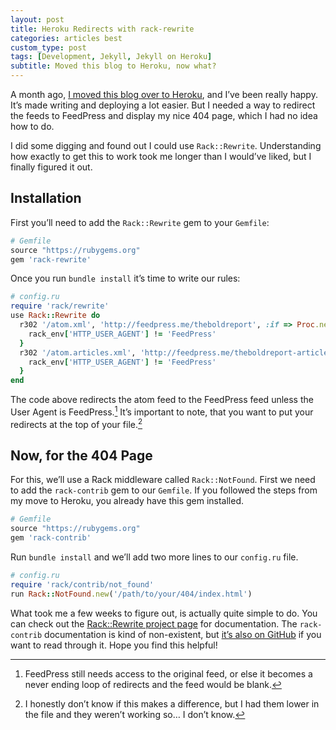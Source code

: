 ```yaml
---
layout: post
title: Heroku Redirects with rack-rewrite
categories: articles best
custom_type: post
tags: [Development, Jekyll, Jekyll on Heroku]
subtitle: Moved this blog to Heroku, now what?
---
```

A month ago, [I moved this blog over to Heroku](/2015/06/hosting-a-jekyll-site-on-heroku/), and I’ve been really happy. It’s made writing and deploying a lot easier. But I needed a way to redirect the feeds to FeedPress and display my nice 404 page, which I had no idea how to do.

I did some digging and found out I could use `Rack::Rewrite`. Understanding how exactly to get this to work took me longer than I would’ve liked, but I finally figured it out.

## Installation
First you’ll need to add the `Rack::Rewrite` gem to your `Gemfile`:

```ruby
# Gemfile
source "https://rubygems.org"
gem 'rack-rewrite'
```

Once you run `bundle install` it’s time to write our rules:

```ruby
# config.ru
require 'rack/rewrite'
use Rack::Rewrite do
  r302 '/atom.xml', 'http://feedpress.me/theboldreport', :if => Proc.new { |rack_env|
    rack_env['HTTP_USER_AGENT'] != 'FeedPress'
  }
  r302 '/atom.articles.xml', 'http://feedpress.me/theboldreport-articles', :if => Proc.new { |rack_env|
    rack_env['HTTP_USER_AGENT'] != 'FeedPress'
  }
end
```

The code above redirects the atom feed to the FeedPress feed unless the User Agent is FeedPress.[^1] It’s important to note, that you want to put your redirects at the top of your file.[^2]

## Now, for the 404 Page
For this, we’ll use a Rack middleware called `Rack::NotFound`. First we need to add the `rack-contrib` gem to our `Gemfile`. If you followed the steps from my move to Heroku, you already have this gem installed.

```ruby
# Gemfile
source "https://rubygems.org"
gem 'rack-contrib'
```

Run `bundle install` and we’ll add two more lines to our `config.ru` file.

```ruby
# config.ru
require 'rack/contrib/not_found'
run Rack::NotFound.new('/path/to/your/404/index.html')
```

What took me a few weeks to figure out, is actually quite simple to do. You can check out the [Rack::Rewrite project page](https://github.com/jtrupiano/rack-rewrite) for documentation. The `rack-contrib` documentation is kind of non-existent, but [it’s also on GitHub](https://github.com/rack/rack-contrib) if you want to read through it. Hope you find this helpful!

[^1]: FeedPress still needs access to the original feed, or else it becomes a never ending loop of redirects and the feed would be blank.

[^2]: I honestly don’t know if this makes a difference, but I had them lower in the file and they weren’t working so… I don’t know.
